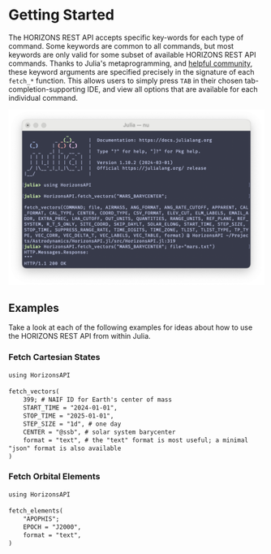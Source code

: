 # Getting Started

The HORIZONS REST API accepts specific key-words for each type of command. Some
keywords are common to all commands, but most keywords are only valid for some
subset of available HORIZONS REST API commands. Thanks to Julia's
metaprogramming, and [helpful community](https://discourse.julialang.org/t/unpack-namedtuple-into-a-function-definition/97500/2),
these keyword arguments are specified precisely in the signature of each
`fetch_*` function. This allows users to simply press `TAB` in their chosen
tab-completion-supporting IDE, and view all options that are available for each
individual command.

![](img/tab-completion.png)

## Examples

Take a look at each of the following examples for ideas about how to use the
HORIZONS REST API from within Julia.

### Fetch Cartesian States

```@example
using HorizonsAPI

fetch_vectors(
    399; # NAIF ID for Earth's center of mass
    START_TIME = "2024-01-01",
    STOP_TIME = "2025-01-01",
    STEP_SIZE = "1d", # one day
    CENTER = "@ssb", # solar system barycenter
    format = "text", # the "text" format is most useful; a minimal "json" format is also available
)
```

### Fetch Orbital Elements

```@example
using HorizonsAPI

fetch_elements(
    "APOPHIS";
    EPOCH = "J2000",
    format = "text",
)
```
